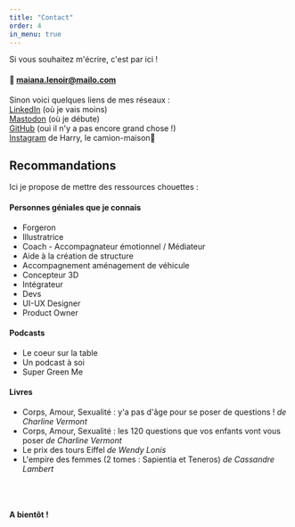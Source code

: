 ```yaml
---
title: "Contact"
order: 4
in_menu: true
---
```

Si vous souhaitez m'écrire, c'est par ici !
#### 📨 maiana.lenoir@mailo.com


Sinon voici quelques liens de mes réseaux :  
[LinkedIn](https://www.linkedin.com/in/maiana-lenoir-08a72012a/) (où je vais moins)  
[Mastodon](https://ludosphere.fr/@maiana8l) (où je débute)  
[GitHub](https://github.com/Maiana8L) (oui il n'y a pas encore grand chose !)  
[Instagram](https://www.instagram.com/mana_spirit/) de Harry, le camion-maison🚚


## Recommandations

Ici je propose de mettre des ressources chouettes :

#### Personnes géniales que je connais
- Forgeron
- Illustratrice
- Coach - Accompagnateur émotionnel / Médiateur
- Aide à la création de structure
- Accompagnement aménagement de véhicule
- Concepteur 3D
- Intégrateur
- Devs
- UI-UX Designer
- Product Owner

#### Podcasts
- Le coeur sur la table
- Un podcast à soi
- Super Green Me

#### Livres
- Corps, Amour, Sexualité : y'a pas d'âge pour se poser de questions ! _de Charline Vermont_
- Corps, Amour, Sexualité : les 120 questions que vos enfants vont vous poser _de Charline Vermont_
- Le prix des tours Eiffel _de Wendy Lonis_
- L'empire des femmes (2 tomes : Sapientia et Teneros) _de Cassandre Lambert_

\
\
\
**A bientôt !** 